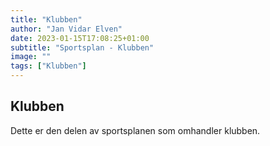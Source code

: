 ```yaml
---
title: "Klubben"
author: "Jan Vidar Elven"
date: 2023-01-15T17:08:25+01:00
subtitle: "Sportsplan - Klubben"
image: ""
tags: ["Klubben"]
---
```

## Klubben

Dette er den delen av sportsplanen som omhandler klubben.
